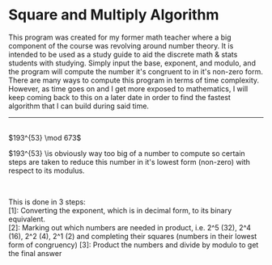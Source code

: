# Square and Multiply Algorithm

This program was created for my former math teacher where a big component of the course was revolving around number theory.
It is intended to be used as a study guide to aid the discrete math & stats students with studying.
Simply input the base, exponent, and modulo, and the program will compute the number it's congruent to in it's non-zero form.
There are many ways to compute this program in terms of time complexity. However, as time goes on and I get more exposed to
mathematics, I will keep coming back to this on a later date in order to find the fastest algorithm that I can build during said time.

___

<br>
$193^{53} \mod 673$
<br>

$193^{53} \is obviously way too big of a number to compute so certain steps are taken to reduce this number in it's lowest form (non-zero) with respect to its modulus.

<br>

This is done in 3 steps:
<br>
  [1]: Converting the exponent, which is in decimal form, to its binary equivalent. <br>
  [2]: Marking out which numbers are needed in product, i.e. 2^5 (32), 2^4 (16), 2^2 (4), 2^1 (2) and completing their squares (numbers in their lowest form of congruency)
  [3]: Product the numbers and divide by modulo to get the final answer 
